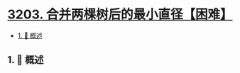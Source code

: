 # [3203. 合并两棵树后的最小直径【困难】](https://github.com/tnotesjs/TNotes.leetcode/tree/main/notes/3203.%20%E5%90%88%E5%B9%B6%E4%B8%A4%E6%A3%B5%E6%A0%91%E5%90%8E%E7%9A%84%E6%9C%80%E5%B0%8F%E7%9B%B4%E5%BE%84%E3%80%90%E5%9B%B0%E9%9A%BE%E3%80%91)

<!-- region:toc -->

- [1. 📝 概述](#1--概述)

<!-- endregion:toc -->

## 1. 📝 概述
